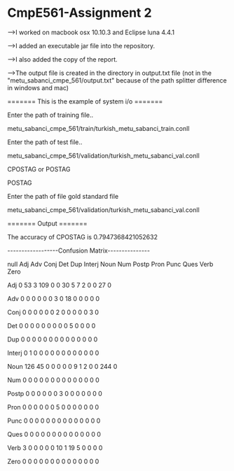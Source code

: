 # CmpE561-Assignment 2
-->I worked on macbook osx 10.10.3 and Eclipse luna 4.4.1

-->I added an executable jar file into the repository.

-->I also added the copy of the report.

-->The output file is created in the directory in output.txt file (not in the "metu_sabanci_cmpe_561/output.txt" because of the path splitter difference in windows and mac)

======= This is the example of system i/o ======= 

Enter the path of training file.. 

metu_sabanci_cmpe_561/train/turkish_metu_sabanci_train.conll

Enter the path of test file.. 

metu_sabanci_cmpe_561/validation/turkish_metu_sabanci_val.conll

CPOSTAG or POSTAG

POSTAG

Enter the path of file gold standard file

metu_sabanci_cmpe_561/validation/turkish_metu_sabanci_val.conll


======= Output =======

The accuracy of CPOSTAG is 0.7947368421052632

------------------Confusion Matrix---------------

null Adj Adv Conj Det Dup Interj Noun Num Postp Pron Punc Ques Verb Zero 

Adj 0 53 3 109 0 0 30 5 7 2 0 0 27 0 

Adv 0 0 0 0 0 0 3 0 18 0 0 0 0 0 

Conj 0 0 0 0 0 0 2 0 0 0 0 0 3 0 

Det 0 0 0 0 0 0 0 0 0 5 0 0 0 0 

Dup 0 0 0 0 0 0 0 0 0 0 0 0 0 0 

Interj 0 1 0 0 0 0 0 0 0 0 0 0 0 0 

Noun 126 45 0 0 0 0 0 9 1 2 0 0 244 0 

Num 0 0 0 0 0 0 0 0 0 0 0 0 0 0 

Postp 0 0 0 0 0 0 3 0 0 0 0 0 0 0 

Pron 0 0 0 0 0 0 5 0 0 0 0 0 0 0 

Punc 0 0 0 0 0 0 0 0 0 0 0 0 0 0 

Ques 0 0 0 0 0 0 0 0 0 0 0 0 0 0 

Verb 3 0 0 0 0 0 10 1 19 5 0 0 0 0 

Zero 0 0 0 0 0 0 0 0 0 0 0 0 0 0


